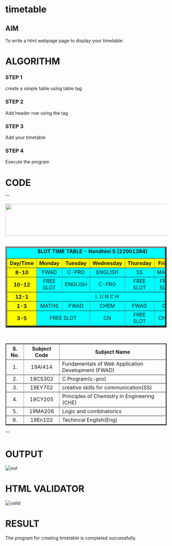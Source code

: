 # timetable

## AIM
To write a html webpage page to display your timetable.


# ALGORITHM
### STEP 1
create a simple table using table tag

### STEP 2
Add header row using the tag

### STEP 3
Add your timetable

### STEP 4
Execute the program

# CODE

'''
    <!DOCTYPE html>
    <html lang="en">
    <head>
    <title>Slot Timetable</title>
    </head>
    <body>
    <center>
    <img src="https://i.ibb.co/hc30Wwc/WEB-LOGO-01.png" height="100" width="540">
    </center>
    <br>
    <table align="center" width="540" cellspacing="2" cellpadding="4" border="5" bgcolor="cyan">
    <caption><b>SLOT TIME TABLE - Nandhini S (22001384)</b></caption>
    <tr align="center">
    <th bgcolor="yellow">Day/Time</th>
    <th bgcolor="yellow">Monday</th>
    <th bgcolor="yellow">Tuesday</th>
    <th bgcolor="yellow">Wednesday</th>
    <th bgcolor="yellow">Thursday</th>
    <th bgcolor="yellow">Friday</th>
    </tr>
    <tr align="center">
    <th bgcolor="yellow">8-10</th>
    <td>FWAD</td>
    <td>C-PRO</td>
    <td>ENGLISH</td>
    <td>SS</td>
    <td>MATHS</td>
    </tr>
    <tr align="center">
    <th bgcolor="yellow">10-12</th>
    <td>FREE SLOT</td>
    <td>ENGLISH </td>
    <td>C-PRO</td>
    <td>FREE SLOT</td>
    <td>FREE SLOT</td>
    </tr>
    <tr>
    <th bgcolor="yellow">12-1</th>
    <td colspan="5" align="center">L U N C H</td>
    </tr>
    <tr align="center">
    <th bgcolor="yellow">1-3</th>
    <td>MATHS</td>
    <td>FWAD</td>
    <td>CHEM</td>
    <td>FWAD</td>
    <td>CN</td>
    </tr>
    <tr align="center">
    <th bgcolor="yellow">3-5</th>
    <td colspan="2" align="center">FREE SLOT</td>
    <td>CN</td>
    <td>FREE SLOT</td>
    <td>CHEM</td>
    </tr>
    </table>
    <br>
    <table align="center" cellspacing="2" cellpadding="4" border="2">
    <tr align="center">
    <th>S. No.</th>
    <th>Subject Code</th>
    <th>Subject Name</th>
    </tr>
    <tr>
       <td align="center">1.</td>
    <td align="center">19AI414</td>
        <td>Fundamentals of Web Application Development (FWAD)</td>
        </tr>
        <tr>
        <td align="center">2.</td>
        <td align="center">19CS302</td>
        <td>C Program(c-pro)</td>
        </tr>
        <tr>
        <td align="center">3.</td>
        <td align="center">19EY702</td>
        <td>creative skills for communication(SS)</td>
        </tr>
        <tr>
        <td align="center">4.</td>
        <td align="center">19CY205</td>
        <td>Principles of Chemistry in Engineering (CHE)</td>
        </tr>
        <tr>
        <td align="center">5.</td>
        <td align="center">19MA206</td>
        <td>Logic and combinatorics</td>
        </tr>
        <tr>
        <td align="center">6.</td>
        <td align="center">19En102</td>
        <td>Techincal English(Eng)</td>
        </tr>
        </table>
        </body>
        </html>
'''

# OUTPUT
![out](https://github.com/nandhu6523/timetable/assets/123856724/4549166c-e70f-4fdc-957e-0d4f6a778df7)

# HTML VALIDATOR

![valid](https://github.com/nandhu6523/timetable/assets/123856724/cf572007-af13-4a6f-8374-e492eaa11867)

# RESULT
The program for creating timetable is completed successfully.

